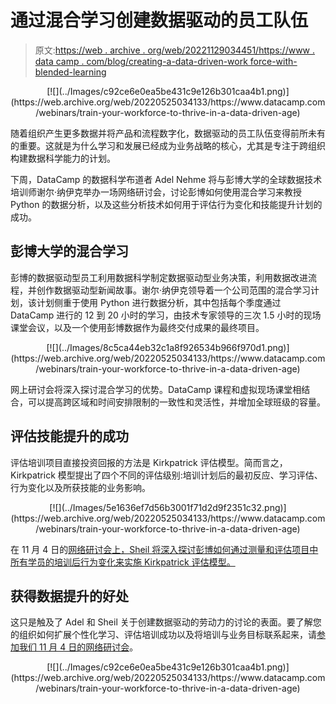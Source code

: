 # 通过混合学习创建数据驱动的员工队伍

> 原文:[https://web . archive . org/web/20221129034451/https://www . data camp . com/blog/creating-a-data-driven-work force-with-blended-learning](https://web.archive.org/web/20221129034451/https://www.datacamp.com/blog/creating-a-data-driven-workforce-with-blended-learning)

<center>[![](../Images/c92ce6e0ea5be431c9e126b301caa4b1.png)](https://web.archive.org/web/20220525034133/https://www.datacamp.com/webinars/train-your-workforce-to-thrive-in-a-data-driven-age)</center>

随着组织产生更多数据并将产品和流程数字化，数据驱动的员工队伍变得前所未有的重要。这就是为什么学习和发展已经成为业务战略的核心，尤其是专注于跨组织构建数据科学能力的计划。

下周，DataCamp 的数据科学布道者 Adel Nehme 将与彭博大学的全球数据技术培训师谢尔·纳伊克举办一场网络研讨会，讨论彭博如何使用混合学习来教授 Python 的数据分析，以及这些分析技术如何用于评估行为变化和技能提升计划的成功。

## 彭博大学的混合学习

彭博的数据驱动型员工利用数据科学制定数据驱动型业务决策，利用数据改进流程，并创作数据驱动型新闻故事。谢尔·纳伊克领导着一个公司范围的混合学习计划，该计划侧重于使用 Python 进行数据分析，其中包括每个季度通过 DataCamp 进行的 12 到 20 小时的学习，由技术专家领导的三次 1.5 小时的现场课堂会议，以及一个使用彭博数据作为最终交付成果的最终项目。

<center>[![](../Images/8c5ca44eb32c1a8f926534b966f970d1.png)](https://web.archive.org/web/20220525034133/https://www.datacamp.com/webinars/train-your-workforce-to-thrive-in-a-data-driven-age)</center>

网上研讨会将深入探讨混合学习的优势。DataCamp 课程和虚拟现场课堂相结合，可以提高跨区域和时间安排限制的一致性和灵活性，并增加全球班级的容量。

## 评估技能提升的成功

评估培训项目直接投资回报的方法是 Kirkpatrick 评估模型。简而言之，Kirkpatrick 模型提出了四个不同的评估级别:培训计划后的最初反应、学习评估、行为变化以及所获技能的业务影响。

<center>[![](../Images/5e1636ef7d56b3001f71d2d9f2351c32.png)](https://web.archive.org/web/20220525034133/https://www.datacamp.com/webinars/train-your-workforce-to-thrive-in-a-data-driven-age)</center>

在 11 月 4 日的[网络研讨会上，Sheil 将深入探讨彭博如何通过测量和评估项目中所有学员的培训后行为变化来实施 Kirkpatrick 评估模型。](https://web.archive.org/web/20220525034133/https://www.datacamp.com/webinars/train-your-workforce-to-thrive-in-a-data-driven-age)

## 获得数据提升的好处

这只是触及了 Adel 和 Sheil 关于创建数据驱动的劳动力的讨论的表面。要了解您的组织如何扩展个性化学习、评估培训成功以及将培训与业务目标联系起来，请[参加我们 11 月 4 日的网络研讨会](https://web.archive.org/web/20220525034133/https://www.datacamp.com/webinars/train-your-workforce-to-thrive-in-a-data-driven-age)。

<center>[![](../Images/c92ce6e0ea5be431c9e126b301caa4b1.png)](https://web.archive.org/web/20220525034133/https://www.datacamp.com/webinars/train-your-workforce-to-thrive-in-a-data-driven-age)</center>